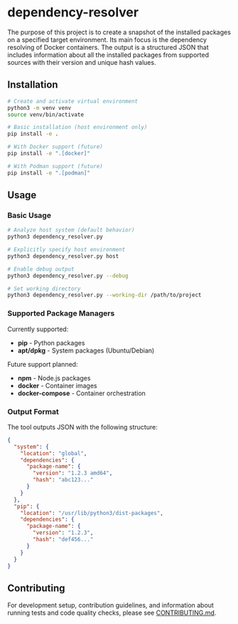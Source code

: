 # dependency-resolver

The purpose of this project is to create a snapshot of the installed packages on a specified target environment.
Its main focus is the dependency resolving of Docker containers.
The output is a structured JSON that includes information about all the installed packages from supported sources with their version and unique hash values.

## Installation

```bash
# Create and activate virtual environment
python3 -m venv venv
source venv/bin/activate

# Basic installation (host environment only)
pip install -e .

# With Docker support (future)
pip install -e ".[docker]"

# With Podman support (future)
pip install -e ".[podman]"
```

## Usage

### Basic Usage

```bash
# Analyze host system (default behavior)
python3 dependency_resolver.py

# Explicitly specify host environment
python3 dependency_resolver.py host

# Enable debug output
python3 dependency_resolver.py --debug

# Set working directory
python3 dependency_resolver.py --working-dir /path/to/project
```

### Supported Package Managers

Currently supported:

- **pip** - Python packages
- **apt/dpkg** - System packages (Ubuntu/Debian)

Future support planned:

- **npm** - Node.js packages
- **docker** - Container images
- **docker-compose** - Container orchestration

### Output Format

The tool outputs JSON with the following structure:

```json
{
  "system": {
    "location": "global",
    "dependencies": {
      "package-name": {
        "version": "1.2.3 amd64",
        "hash": "abc123..."
      }
    }
  },
  "pip": {
    "location": "/usr/lib/python3/dist-packages",
    "dependencies": {
      "package-name": {
        "version": "1.2.3",
        "hash": "def456..."
      }
    }
  }
}
```

## Contributing

For development setup, contribution guidelines, and information about running tests and code quality checks, please see [CONTRIBUTING.md](./CONTRIBUTING.md).
